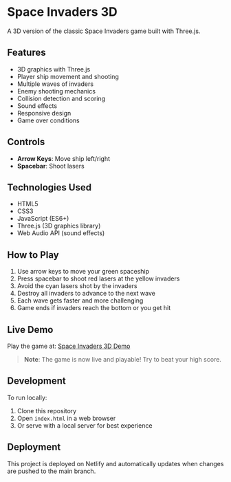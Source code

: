 # Space Invaders 3D

A 3D version of the classic Space Invaders game built with Three.js.

## Features

- 3D graphics with Three.js
- Player ship movement and shooting
- Multiple waves of invaders
- Enemy shooting mechanics
- Collision detection and scoring
- Sound effects
- Responsive design
- Game over conditions

## Controls

- **Arrow Keys**: Move ship left/right
- **Spacebar**: Shoot lasers

## Technologies Used

- HTML5
- CSS3
- JavaScript (ES6+)
- Three.js (3D graphics library)
- Web Audio API (sound effects)

## How to Play

1. Use arrow keys to move your green spaceship
2. Press spacebar to shoot red lasers at the yellow invaders
3. Avoid the cyan lasers shot by the invaders
4. Destroy all invaders to advance to the next wave
5. Each wave gets faster and more challenging
6. Game ends if invaders reach the bottom or you get hit

## Live Demo

Play the game at: [Space Invaders 3D Demo](https://precious-semolina-3c8838.netlify.app/)

> **Note**: The game is now live and playable! Try to beat your high score.

## Development

To run locally:
1. Clone this repository
2. Open `index.html` in a web browser
3. Or serve with a local server for best experience

## Deployment

This project is deployed on Netlify and automatically updates when changes are pushed to the main branch. 